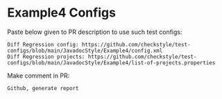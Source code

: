 # Example4 Configs
Paste below given to PR description to use such test configs:
```
Diff Regression config: https://github.com/checkstyle/test-configs/blob/main/JavadocStyle/Example4/config.xml
Diff Regression projects: https://github.com/checkstyle/test-configs/blob/main/JavadocStyle/Example4/list-of-projects.properties
```
Make comment in PR:
```
Github, generate report
```
